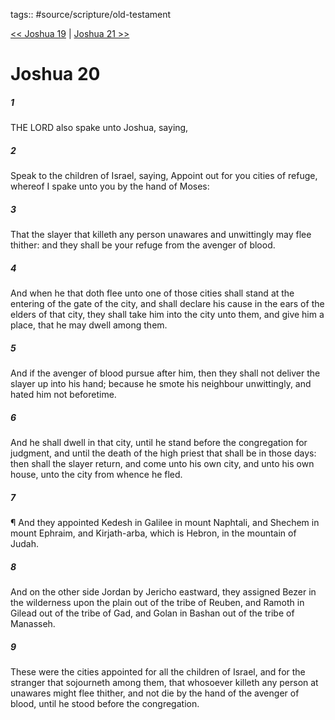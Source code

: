 tags:: #source/scripture/old-testament

[<< Joshua 19](/Old_Testament/06_Joshua/Joshua_19.md) | [Joshua 21 >>](/Old_Testament/06_Joshua/Joshua_21.md)

# Joshua 20

##### 1

THE LORD also spake unto Joshua, saying,

##### 2

Speak to the children of Israel, saying, Appoint out for you cities of refuge, whereof I spake unto you by the hand of Moses:

##### 3

That the slayer that killeth any person unawares and unwittingly may flee thither: and they shall be your refuge from the avenger of blood.

##### 4

And when he that doth flee unto one of those cities shall stand at the entering of the gate of the city, and shall declare his cause in the ears of the elders of that city, they shall take him into the city unto them, and give him a place, that he may dwell among them.

##### 5

And if the avenger of blood pursue after him, then they shall not deliver the slayer up into his hand; because he smote his neighbour unwittingly, and hated him not beforetime.

##### 6

And he shall dwell in that city, until he stand before the congregation for judgment, and until the death of the high priest that shall be in those days: then shall the slayer return, and come unto his own city, and unto his own house, unto the city from whence he fled.

##### 7

¶ And they appointed Kedesh in Galilee in mount Naphtali, and Shechem in mount Ephraim, and Kirjath-arba, which is Hebron, in the mountain of Judah.

##### 8

And on the other side Jordan by Jericho eastward, they assigned Bezer in the wilderness upon the plain out of the tribe of Reuben, and Ramoth in Gilead out of the tribe of Gad, and Golan in Bashan out of the tribe of Manasseh.

##### 9

These were the cities appointed for all the children of Israel, and for the stranger that sojourneth among them, that whosoever killeth any person at unawares might flee thither, and not die by the hand of the avenger of blood, until he stood before the congregation.
